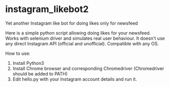 # instagram_likebot2
Yet another Instagram like bot for doing likes only for newsfeed

Here is a simple python script allowing doing likes for your newsfeed. Works with selenium driver and simulates real user behaviour.
It doesn't use any direct Instagram API (official and unofficial). Compatible with any OS.

How to use:
1. Install Python3
2. Install Chrome browser and corresponding Chromedriver (Chromedriver should be added to PATH)
3. Edit hello.py with your Instagram account details and run it.
